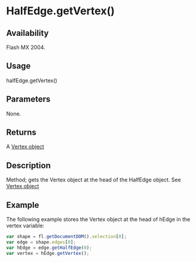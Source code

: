 # HalfEdge.getVertex()

## Availability

Flash MX 2004.

## Usage

halfEdge.getVertex()

## Parameters

None.

## Returns

A [Vertex object](../Vertex_object/Vertex_summary.md)

## Description

Method; gets the Vertex object at the head of the HalfEdge object. See [Vertex object](../Vertex_object/Vertex_summary.md)

## Example

The following example stores the Vertex object at the head of hEdge in the vertex variable:

```javascript
var shape = fl.getDocumentDOM().selection[0];
var edge = shape.edges[0];
var hEdge = edge.getHalfEdge(0);
var vertex = hEdge.getVertex();
```
